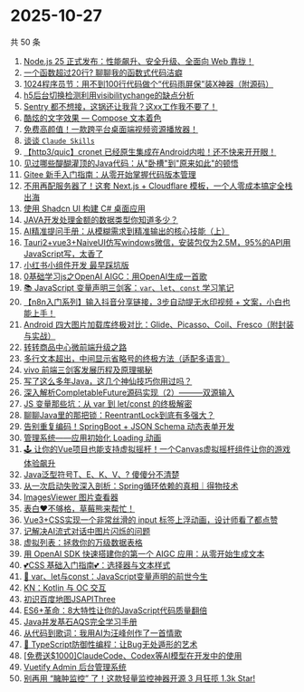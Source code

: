 # 2025-10-27

共 50 条

<!-- BEGIN JUEJIN -->
<!-- 最后更新时间 2025-10-27 05:21:40 +0800 -->
1. [Node.js 25 正式发布：性能飙升、安全升级、全面向 Web 靠拢！](https://juejin.cn/post/7564243641860423718)
1. [一个函数超过20行? 聊聊我的函数式代码洁癖](https://juejin.cn/post/7563950984255438898)
1. [1024程序员节：用不到100行代码做个“代码雨屏保”装X神器（附源码）](https://juejin.cn/post/7564597313466122266)
1. [h5后台切换检测利用visibilitychange的缺点分析](https://juejin.cn/post/7564681385294921737)
1. [Sentry 都不想接，这锅还让我背？这xx工作我不要了！](https://juejin.cn/post/7563928374277750793)
1. [酷炫的文字效果 — Compose 文本着色](https://juejin.cn/post/7563910479007105024)
1. [免费高颜值！一款跨平台桌面端视频资源播放器！](https://juejin.cn/post/7564251703794794535)
1. [谈谈 `Claude Skills`](https://juejin.cn/post/7564328941835714560)
1. [【http3/quic】cronet 已经原生集成在Android内啦！还不快来开开眼！](https://juejin.cn/post/7564327887218819082)
1. [见过哪些醍醐灌顶的Java代码：从"卧槽"到"原来如此"的顿悟](https://juejin.cn/post/7563858353883775015)
1. [Gitee 新手入门指南：从零开始掌握代码版本管理](https://juejin.cn/post/7564295240229191715)
1. [不用再配服务器了！这套 Next.js + Cloudflare 模板，一个人零成本搞定全栈出海](https://juejin.cn/post/7564921269491580943)
1. [使用 Shadcn UI 构建 C# 桌面应用](https://juejin.cn/post/7564307224287297576)
1. [JAVA开发处理金额的数据类型你知道多少？](https://juejin.cn/post/7564327887218786314)
1. [AI精准提问手册：从模糊需求到精准输出的核心技能（上）](https://juejin.cn/post/7564351324860612623)
1. [Tauri2+vue3+NaiveUI仿写windows微信，安装包仅为2.5M，95%的API用JavaScript写，太香了](https://juejin.cn/post/7564540677469028393)
1. [小红书小组件开发 最早踩坑版](https://juejin.cn/post/7564540677478301759)
1. [0基础学习js之OpenAI AIGC：用OpenAI生成一首歌](https://juejin.cn/post/7564307224287871016)
1. [📚 JavaScript 变量声明三剑客：`var`、`let`、`const` 学习笔记](https://juejin.cn/post/7564596524477218816)
1. [【n8n入门系列】输入抖音分享链接，3步自动提无水印视频 + 文案，小白也能上手！](https://juejin.cn/post/7564354270847123456)
1. [Android 四大图片加载库终极对比：Glide、Picasso、Coil、Fresco（附封装与实战）](https://juejin.cn/post/7564540677478072383)
1. [转转商品中心微前端升级之路](https://juejin.cn/post/7564380339567476779)
1. [多行文本超出，中间显示省略号的终极方法（适配多语言）](https://juejin.cn/post/7564051354244595731)
1. [vivo 前端三剑客发展历程及原理揭秘](https://juejin.cn/post/7563950984255340594)
1. [写了这么多年Java，这几个神仙技巧你用过吗？](https://juejin.cn/post/7564597313467318298)
1. [深入解析CompletableFuture源码实现（2）———双源输入](https://juejin.cn/post/7563914017632092202)
1. [JS 变量那些坑：从 var 到 let/const 的终极解密](https://juejin.cn/post/7564589641258893312)
1. [聊聊Java里的那把锁：ReentrantLock到底有多强大？](https://juejin.cn/post/7564328941835370496)
1. [告别重复编码！SpringBoot + JSON Schema 动态表单开发](https://juejin.cn/post/7564251703794417703)
1. [管理系统——应用初始化 Loading 动画](https://juejin.cn/post/7564723611265990665)
1. [🕹️ 让你的Vue项目也能支持虚拟摇杆！一个Canvas虚拟摇杆组件让你的游戏体验飙升](https://juejin.cn/post/7564323671176626219)
1. [Java泛型符号T、E、K、V、? 傻傻分不清楚](https://juejin.cn/post/7564295240229896227)
1. [从一次启动失败深入剖析：Spring循环依赖的真相｜得物技术](https://juejin.cn/post/7563981206675030043)
1. [ImagesViewer 图片查看器](https://juejin.cn/post/7564417792457801755)
1. [表白❤不够格，草莓熊来帮忙！](https://juejin.cn/post/7564417792456900635)
1. [Vue3+CSS实现一个非常丝滑的 input 标签上浮动画，设计师看了都点赞](https://juejin.cn/post/7564371685141086248)
1. [记解决AI流式对话中图片闪烁的问题](https://juejin.cn/post/7564370991453077555)
1. [虚拟列表：拯救你的万级数据表格](https://juejin.cn/post/7564351324860301327)
1. [用 OpenAI SDK 快速搭建你的第一个 AIGC 应用：从零开始生成文本](https://juejin.cn/post/7564230484127105063)
1. [💕CSS 基础入门指南💕：选择器与文本样式](https://juejin.cn/post/7564716291447226406)
1. [ 🌟 var、let与const：JavaScript变量声明的前世今生](https://juejin.cn/post/7564694383000109094)
1. [KN：Kotlin 与 OC 交互](https://juejin.cn/post/7564664542865768499)
1. [初识百度地图JSAPIThree](https://juejin.cn/post/7564614473962307593)
1. [ES6+革命：8大特性让你的JavaScript代码质量翻倍](https://juejin.cn/post/7564540677468815401)
1. [Java并发基石AQS完全学习手册](https://juejin.cn/post/7564371685140054056)
1. [从代码到歌词：我用AI为汪峰创作了一首情歌](https://juejin.cn/post/7564282361249480713)
1. [🧩 TypeScript防御性编程：让Bug无处遁形的艺术  ](https://juejin.cn/post/7563882393520062516)
1. [[免费送$1000]ClaudeCode、Codex等AI模型在开发中的使用](https://juejin.cn/post/7564625134587019315)
1. [Vuetify Admin 后台管理系统](https://juejin.cn/post/7564304007763951668)
1. [别再用 “臃肿监控” 了！这款轻量监控神器开源 3 月狂揽 1.3k Star!](https://juejin.cn/post/7564235452456419369)
<!-- END JUEJIN -->